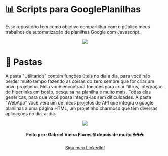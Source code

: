 # 📊 Scripts para GooglePlanilhas
Esse repositório tem como objetivo compartilhar com o público meus trabalhos de automatização de planilhas Google com Javascript.

<p align='center'>
  <img src='https://user-images.githubusercontent.com/48156370/81830245-36d37880-9512-11ea-85c1-8773aca6f820.gif'>
</p>
  
# 📁 Pastas
A pasta "Utilitarios" contém funções úteis no dia a dia, para você não perder muito tempo fazendo as coisas do zero sempre que for
criar um novo projetinho. 
Nela você encontrará funções para criar filtros, integração de hiperlinks em botão, pesquisa na planilha e muito mais. Todas elas genéricas, para que você possa integrá-las sem dificuldades.
A pasta "WebApp" você verá um de meus projetos de API que integra o google planilhas à uma página HTML, um projetinho charmoso que têm diversas aplicações no dia-a-dia.

<p align='center'>
  <img src='https://user-images.githubusercontent.com/48156370/81830717-ce38cb80-9512-11ea-8e3d-a67611fb7b73.gif'>
</p>

<h4 align = "center">
Feito por: Gabriel Vieira Flores 🤓
depois de muito ☕☕☕
</h4>

<center>
  <a href='https://www.linkedin.com/in/gvieiraf/'>Siga meu LinkedIn!</a>
</center>
